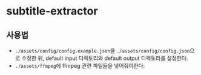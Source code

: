# subtitle-extractor

## 사용법

- `./assets/config/config.example.json`을 `./assets/config/config.json`으로 수정한 뒤, default input 디렉토리와 default output 디렉토리를 설정한다.
- `./assets/ffmpeg`에 ffmpeg 관련 파일들을 넣어줘야한다.

